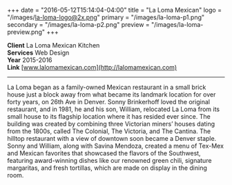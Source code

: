 +++
date = "2016-05-12T15:14:04-04:00"
title = "La Loma Mexican"
logo = "/images/la-loma-logo@2x.png"
primary = "/images/la-loma-p1.png"
secondary = "/images/la-loma-p2.png"
preview = "/images/la-loma-preview.png"
+++

**Client**  La Loma Mexican Kitchen  
**Services**  Web Design  
**Year** 2015-2016  
**Link**  [www.lalomamexican.com](http://lalomamexican.com)

***

La Loma began as a family-owned Mexican restaurant in a small brick house just a block away from what became its landmark location for over forty years, on 26th Ave in Denver. Sonny Brinkerhoff loved the original restaurant, and in 1981, he and his son, William, relocated La Loma from its small house to its flagship location where it has resided ever since. The building was created by combining three Victorian miners’ houses dating from the 1800s, called The Colonial, The Victoria, and The Cantina. The hilltop restaurant with a view of downtown soon became a Denver staple. Sonny and William, along with Savina Mendoza, created a menu of Tex-Mex and Mexican favorites that showcased the flavors of the Southwest, featuring award-winning dishes like our renowned green chili, signature margaritas, and fresh tortillas, which are made on display in the dining room.
